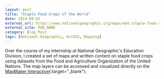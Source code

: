```yaml
---
layout: post
title: "Staple Food Crops of the World"
date: 2014-09-02
external_url: https://www.nationalgeographic.org/maps/wbt-staple-food-crops-world/
external_site: PUB_NAME
category: Blog Post
tags: [National-Geographic, ArcGIS, Mapping]   
---
```

Over the course of my internship at National Geographic's Education Division, I created a set of maps and written content on staple food crops using datasets from the Food and Agriculture Organization of the United Nations. The map layers can be accessed and visualized directly on the [MapMaker Interactive](https://mapmaker.nationalgeographic.org/#/){:target="_blank"}.
